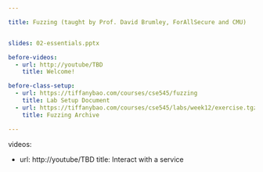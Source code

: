 ```yaml
---

title: Fuzzing (taught by Prof. David Brumley, ForAllSecure and CMU)


slides: 02-essentials.pptx

before-videos:
  - url: http://youtube/TBD
    title: Welcome!

before-class-setup:
  - url: https://tiffanybao.com/courses/cse545/fuzzing
    title: Lab Setup Document
  - url: https://tiffanybao.com/courses/cse545/labs/week12/exercise.tgz
    title: Fuzzing Archive

---
```


videos:
  - url: http://youtube/TBD
    title: Interact with a service
